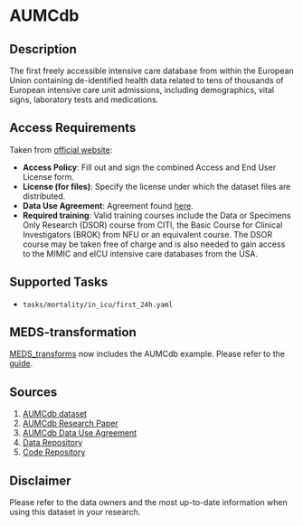 # AUMCdb

## Description

The first freely accessible intensive care database from within the European Union containing de-identified health data related to tens of thousands of European intensive care unit admissions, including demographics, vital signs, laboratory tests and medications.

## Access Requirements

Taken from [official website](https://amsterdammedicaldatascience.nl/amsterdamumcdb/#requesting-access):

- **Access Policy**: Fill out and sign the combined Access and End User License form.
- **License (for files)**: Specify the license under which the dataset files are distributed.
- **Data Use Agreement**: Agreement found [here](https://amsterdammedicaldatascience.nl/content/uploads/sites/2/2022/12/arfeula_v1.6.pdf).
- **Required training**: Valid training courses include the Data or Specimens Only Research (DSOR) course from CITI, the Basic Course for Clinical Investigators (BROK) from NFU or an equivalent course. The DSOR course may be taken free of charge and is also needed to gain access to the MIMIC and eICU intensive care databases from the USA.

## Supported Tasks

- `tasks/mortality/in_icu/first_24h.yaml`

## MEDS-transformation

[MEDS_transforms](https://github.com/mmcdermott/MEDS_transforms) now includes the AUMCdb example. Please refer to the [guide](https://github.com/mmcdermott/MEDS_transforms/tree/main/AUMC_Example).

## Sources

1. [AUMCdb dataset](https://amsterdammedicaldatascience.nl/amsterdamumcdb/)
2. [AUMCdb Research Paper](https://journals.lww.com/ccmjournal/fulltext/2021/06000/sharing_icu_patient_data_responsibly_under_the.16.aspx)
3. [AUMCdb Data Use Agreement](https://amsterdammedicaldatascience.nl/content/uploads/sites/2/2022/12/arfeula_v1.6.pdf)
4. [Data Repository](https://easy.dans.knaw.nl/ui/home)
5. [Code Repository](https://github.com/AmsterdamUMC/AmsterdamUMCdb)

## Disclaimer

Please refer to the data owners and the most up-to-date information when using this dataset in your research.
